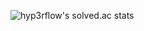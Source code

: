![hyp3rflow's solved.ac stats](https://github-readme-solvedac.hyp3rflow.vercel.app/api/?handle=nodays)
